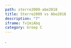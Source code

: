```yaml
---
path: sterre2009-abe2018
title: Sterre2009 vs Abe2018
description: "7"
iframe: fv1miAbq
category: Groep C
---
```

.